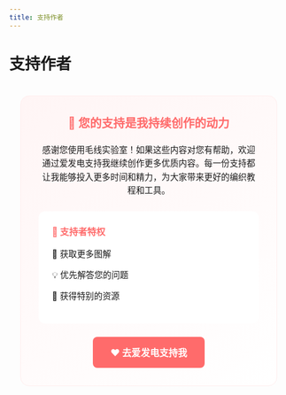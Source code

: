 ```yaml
---
title: 支持作者
---
```


# 支持作者

<div class="support-section">
  <div class="support-card">
    <h2>🌟 您的支持是我持续创作的动力</h2>
    <p class="intro">
      感谢您使用毛线实验室！如果这些内容对您有帮助，欢迎通过爱发电支持我继续创作更多优质内容。每一份支持都让我能够投入更多时间和精力，为大家带来更好的编织教程和工具。
    </p>
    <div class="benefits">
      <h3>🎁 支持者特权</h3>
      <ul>
        <li>🎨 获取更多图解</li>
        <li>💡 优先解答您的问题</li>
        <li>🎁 获得特别的资源</li>
      </ul>
    </div>
    <a href="https://afdian.com/a/oboard" target="_blank" class="support-button">
      ❤️ 去爱发电支持我
    </a>
  </div>
</div>

<style scoped>
.support-section {
  max-width: 800px;
  margin: 0 auto;
  padding: 20px;
}

.support-card {
  background: linear-gradient(145deg, #fff5f5 0%, #fff 100%);
  border: 1px solid #ffeded;
  border-radius: 16px;
  padding: 32px;
  text-align: center;
}

.support-card h2 {
  color: #ff6b6b;
  margin-top: 0;
}

.intro {
  font-size: 1.1em;
  line-height: 1.6;
  margin: 24px 0;
}

.benefits {
  background: white;
  border-radius: 12px;
  padding: 24px;
  margin: 24px 0;
  text-align: left;
}

.benefits h3 {
  color: #ff6b6b;
  margin-top: 0;
}

.benefits ul {
  list-style: none;
  padding: 0;
}

.benefits li {
  margin: 16px 0;
  font-size: 1.1em;
}

.support-button {
  display: inline-block;
  background: #ff6b6b;
  color: white;
  padding: 16px 32px;
  border-radius: 8px;
  text-decoration: none;
  font-weight: bold;
  font-size: 1.2em;
  transition: all 0.3s ease;
}

.support-button:hover {
  background: #ff5252;
  transform: translateY(-2px);
  box-shadow: 0 4px 12px rgba(255, 107, 107, 0.2);
}
</style> 
